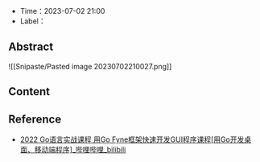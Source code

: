 - Time：2023-07-02 21:00
- Label：

## Abstract

![[Snipaste/Pasted image 20230702210027.png]]

## Content

## Reference

- [2022 Go语言实战课程 用Go Fyne框架快速开发GUI程序课程[用Go开发桌面、移动端程序]_哔哩哔哩_bilibili](https://www.bilibili.com/video/BV1uB4y1n7gF/?spm_id_from=333.337.search-card.all.click&vd_source=25509bb582bc4a25d86d871d5cdffca3)
